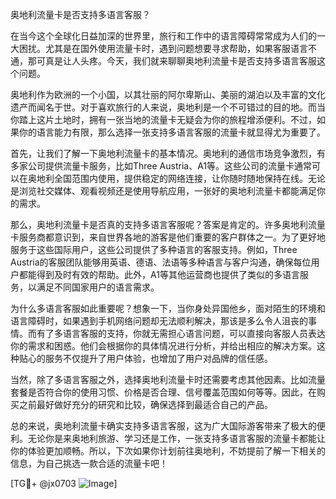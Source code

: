 奥地利流量卡是否支持多语言客服？

在当今这个全球化日益加深的世界里，旅行和工作中的语言障碍常常成为人们的一大困扰。尤其是在国外使用流量卡时，遇到问题想要寻求帮助，如果客服语言不通，那可真是让人头疼。今天，我们就来聊聊奥地利流量卡是否支持多语言客服这个问题。

奥地利作为欧洲的一个小国，以其壮丽的阿尔卑斯山、美丽的湖泊以及丰富的文化遗产而闻名于世。对于喜欢旅行的人来说，奥地利是一个不可错过的目的地。而当你踏上这片土地时，拥有一张当地的流量卡无疑会为你的旅程增添便利。不过，如果你的语言能力有限，那么选择一张支持多语言客服的流量卡就显得尤为重要了。

首先，让我们了解一下奥地利流量卡的基本情况。奥地利的通信市场竞争激烈，有多家公司提供流量卡服务，比如Three Austria、A1等。这些公司的流量卡通常可以在奥地利全国范围内使用，提供稳定的网络连接，让你随时随地保持在线。无论是浏览社交媒体、观看视频还是使用导航应用，一张好的奥地利流量卡都能满足你的需求。

那么，奥地利流量卡是否真的支持多语言客服呢？答案是肯定的。许多奥地利流量卡服务商都意识到，来自世界各地的游客是他们重要的客户群体之一。为了更好地服务于这些国际用户，这些公司提供了多种语言的客服支持。例如，Three Austria的客服团队能够用英语、德语、法语等多种语言与客户沟通，确保每位用户都能得到及时有效的帮助。此外，A1等其他运营商也提供了类似的多语言服务，以满足不同国家用户的语言需求。

为什么多语言客服如此重要呢？想象一下，当你身处异国他乡，面对陌生的环境和语言障碍时，如果遇到手机网络问题却无法顺利解决，那该是多么令人沮丧的事情。而有了多语言客服的支持，你就无需担心语言问题，可以直接向客服人员表达你的需求和困惑。他们会根据你的具体情况进行分析，并给出相应的解决方案。这种贴心的服务不仅提升了用户体验，也增加了用户对品牌的信任感。

当然，除了多语言客服之外，选择奥地利流量卡时还需要考虑其他因素。比如流量套餐是否符合你的使用习惯、价格是否合理、信号覆盖范围如何等等。因此，在购买之前最好做好充分的研究和比较，确保选择到最适合自己的产品。

总的来说，奥地利流量卡确实支持多语言客服，这为广大国际游客带来了极大的便利。无论你是来奥地利旅游、学习还是工作，一张支持多语言客服的流量卡都能让你的体验更加顺畅。所以，下次如果你计划前往奥地利，不妨提前了解一下相关的信息，为自己挑选一款合适的流量卡吧！

[TG💪+ @jx0703 ![Image](https://github.com/user-attachments/assets/dbca1d08-cadb-493c-b0ec-ad6f7a83f270)]
